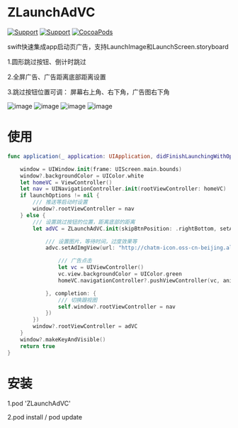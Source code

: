 # ZLaunchAdVC

[![Support](https://img.shields.io/badge/support-iOS%208%2B-brightgreen.svg)](https://github.com/MQZHot/ZLaunchAdVC)
[![Support](https://img.shields.io/badge/support-swift%203%2B-brightgreen.svg)](https://github.com/MQZHot/ZLaunchAdVC)
[![CocoaPods](https://img.shields.io/badge/pod-0.0.1-blue.svg)](http://cocoapods.org/?q=ZLaunchAdVC)&nbsp;

swift快速集成app启动页广告，支持LaunchImage和LaunchScreen.storyboard

1.圆形跳过按钮、倒计时跳过

2.全屏广告、广告距离底部距离设置

3.跳过按钮位置可调： 屏幕右上角、右下角，广告图右下角

![image](https://github.com/MQZHot/ZLaunchAdVC/raw/master/gif/1.gif) 
![image](https://github.com/MQZHot/ZLaunchAdVC/raw/master/gif/2.gif)
![image](https://github.com/MQZHot/ZLaunchAdVC/raw/master/gif/3.gif)
![image](https://github.com/MQZHot/ZLaunchAdVC/raw/master/gif/4.gif)

使用
==============
```swift
func application(_ application: UIApplication, didFinishLaunchingWithOptions launchOptions: [UIApplicationLaunchOptionsKey: Any]?) -> Bool {

    window = UIWindow.init(frame: UIScreen.main.bounds)
    window?.backgroundColor = UIColor.white
    let homeVC = ViewController()
    let nav = UINavigationController.init(rootViewController: homeVC)
    if launchOptions != nil {
        /// 推送等启动时设置
        window?.rootViewController = nav
    } else {
        /// 设置跳过按钮的位置，距离底部的距离
        let adVC = ZLaunchAdVC.init(skipBtnPosition: .rightBottom, setAdParams: { (advc) in

            /// 设置图片，等待时间，过度效果等
            advc.setAdImgView(url: "http://chatm-icon.oss-cn-beijing.aliyuncs.com/pic/pic_20170331202849335.png", adDuartion: 6, adImgViewClick: {

                /// 广告点击
                let vc = UIViewController()
                vc.view.backgroundColor = UIColor.green
                homeVC.navigationController?.pushViewController(vc, animated: true)

            }, completion: {
                /// 切换跟视图
                self.window?.rootViewController = nav
            })
        })
        window?.rootViewController = adVC
    }
    window?.makeKeyAndVisible()
    return true
}
```
安装
==============
1.pod 'ZLaunchAdVC'

2.pod install / pod update
